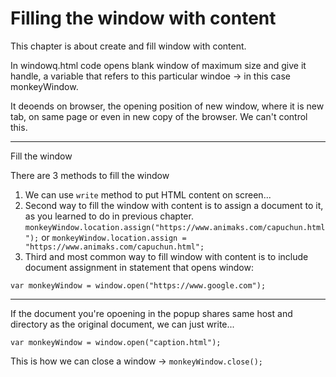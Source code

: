 # Filling the window with content

This chapter is about create and fill window with content.

In windowq.html code opens blank window of maximum size and give it handle, a variable that refers to this particular windoe -> in this case monkeyWindow.

It deoends on browser, the opening position of new window, where it is new tab, on same page or even in new copy of the browser. We can't control this.

---

Fill the window

There are 3 methods to fill the window

1. We can use `write` method to put HTML content on screen...
2. Second way to fill the window with content is to assign a document to it, as you learned to do in previous chapter.
   `monkeyWindow.location.assign("https://www.animaks.com/capuchun.html");`
   or
   `monkeyWindow.location.assign = "https://www.animaks.com/capuchun.html";`
3. Third and most common way to fill window with content is to include document assignment in statement that opens window:

`var monkeyWindow = window.open("https://www.google.com");`

---

If the document you're opoening in the popup shares same host and directory as the original document, we can just write...

`var monkeyWindow = window.open("caption.html");`

This is how we can close a window ->
`monkeyWindow.close();`
